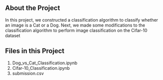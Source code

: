 ## About the Project ##
In this project, we constructed a classification algorithm to classify whether an image is a Cat or a Dog.
Next, we made some modifications to the classification algorithm to perform image classification on the Cifar-10 dataset

## Files in this Project ##
1. Dog_vs_Cat_Classification.ipynb
2. Cifar-10_Classification.ipynb
3. submission.csv
